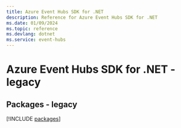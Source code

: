 ```yaml
---
title: Azure Event Hubs SDK for .NET
description: Reference for Azure Event Hubs SDK for .NET
ms.date: 01/09/2024
ms.topic: reference
ms.devlang: dotnet
ms.service: event-hubs
---
```

# Azure Event Hubs SDK for .NET - legacy
## Packages - legacy
[!INCLUDE [packages](event-hubs-index.md)]